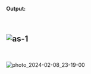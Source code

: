 **Output:**

<br>

![as-1](https://github.com/Kowsar14238/Programming_Hero_Batch-9/assets/88027531/3d0b863c-06df-4964-b637-4419402b2cc1)
---

<br>

![photo_2024-02-08_23-19-00](https://github.com/Kowsar14238/Programming_Hero_Batch-9/assets/88027531/732fbd1e-1efc-4bf7-80e7-5a5f46a6ec07)
